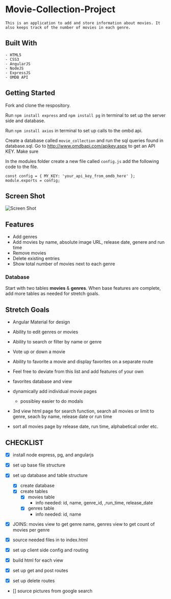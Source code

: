 # Movie-Collection-Project

    This is an application to add and store information about movies. It also keeps track of the number of movies in each genre. 

## Built With
    - HTML5
    - CSS3
    - AngularJS
    - NodeJS
    - ExpressJS
    - OMDB API

## Getting Started


Fork and clone the respository.

Run ```npm install express```  and ```npm install pg``` in terminal to set up the server side and database.

Run ```npm install axios``` in terminal to set up calls to the ombd api.

Create a database called ```movie_collection``` and run the sql queries found in database.sql.
Go to http://www.omdbapi.com/apikey.aspx to get an API KEY. Make sure 

In the modules folder create a new file called ```config.js``` add the following code to the file.

```const config = { MY_KEY: 'your_api_key_from_omdb_here' };  module.exports = config;```

## Screen Shot
![Screen Shot](server/public/images/screen_shot.png)

## Features

- Add genres
- Add movies by name, absolute image URL, release date, genere and run time
- Remove movies
- Delete existing entries
- Show total number of movies next to each genre

### Database

Start with two tables **movies** & **genres**. When base features are complete, add more tables as needed for stretch goals.

## Stretch Goals

- Angular Material for design
- Ability to edit genres or movies
- Ability to search or filter by name or genre
- Vote up or down a movie
- Ability to favorite a movie and display favorites on a separate route
- Feel free to deviate from this list and add features of your own

- favorites database and view
- dynamically add individual movie pages
    - possibley easier to do modals

- 3rd view html page for search function, search all movies or limit to genre, seach    by name, release date or run time

- sort all movies page by release date, run time, alphabetical order etc.


## CHECKLIST

- [x] install node express, pg, and angularjs

- [x] set up base file structure

- [x] set up database and table structure
    - [x] create database
    - [x] create tables
        - [x] movies table
            - info needed: id, name, genre_id, ,run_time, release_date 
        - [x] genres table
            - info needed: id, name
- [x] JOINS: movies view to get genre name, genres view to get count of movies per                 genre

- [x] source needed files in to index.html

- [x] set up client side config and routing

- [x] build html for each view

- [x] set up get and post routes

- [x] set up delete routes

- [] source pictures from google search